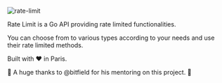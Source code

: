 ![rate-limit](https://i.imgur.com/VubP2Sf.png)

Rate Limit is a Go API providing rate limited functionalities.

You can choose from to various types according to your needs and use their rate limited methods.

Built with :heart: in Paris.

:raised_hands: A huge thanks to @bitfield for his mentoring on this project. :raised_hands:



